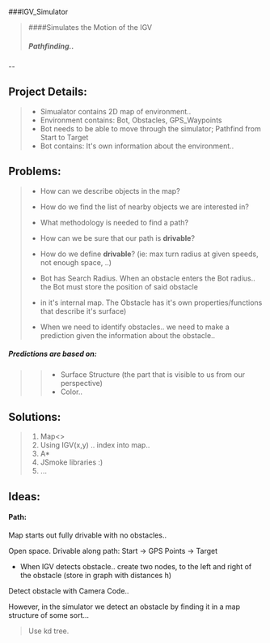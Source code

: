 ###IGV_Simulator


>####Simulates the Motion of the IGV
>##### Pathfinding..
--

## Project Details:

>  +  Simualator contains 2D map of environment..
>  +  Environment contains: Bot, Obstacles, GPS_Waypoints
>  +  Bot needs to be able to move through the simulator; Pathfind from Start to Target
>  +  Bot contains:  It's own information about the environment..
   
   
## Problems:

>  +  How can we describe objects in the map?
>  +  How do we find the list of nearby objects we are interested in?
>  +  What methodology is needed to find a path?
>  +  How can we be sure that our path is **drivable**?
>
>  +  How do we define **drivable**? (ie: max turn radius at given speeds, not enough space, ..)
>  +  Bot has Search Radius. When an obstacle enters the Bot radius.. the Bot must store the position of said obstacle
>  +  in it's internal map. The Obstacle has it's own properties/functions that describe it's surface)
>  +  When we need to identify obstacles.. we need to make a prediction given the information about the obstacle..
#####   Predictions are based on: 
>> +  Surface Structure (the part that is visible to us from our perspective)
>> +  Color..


  
## Solutions:

>   1.  Map<> 
>   2.  Using IGV(x,y) .. index into map.. 
>   3.  A* 
>   4.  JSmoke libraries :)
>   5.  ...

## Ideas:

#### Path:
Map starts out fully drivable with no obstacles..

Open space. Drivable along path: Start -> GPS Points -> Target 

  + When IGV detects obstacle.. create two nodes, to the left and right of the obstacle (store in graph with distances h)
  
Detect obstacle with Camera Code..

However, in the simulator we detect an obstacle by finding it in a map structure of some sort...

>   Use kd tree.

